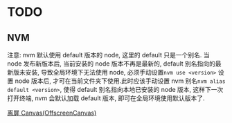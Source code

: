 # TODO

## NVM

注意:
nvm 默认使用 default 版本的 node, 这里的 default 只是一个别名. 当 node 发布新版本后, 当前安装的 node 版本不再是最新的, default 别名指向的最新版未安装, 导致全局环境下无法使用 node, 必须手动设置`nvm use <version>` 设置 node 版本后, 才可在当前文件夹下使用.此时应该手动设置 nvm 别名`nvm alias default <version>`, 使得 default 别名指向本地已安装的 node 版本, 这样下一次打开终端, nvm 会默认加载 default 版本, 即可在全局环境使用默认版本了.

[离屏 Canvas(OffscreenCanvas)](./off-screen-canvas.md)
